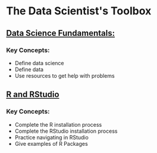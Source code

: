# The Data Scientist's Toolbox

## [Data Science Fundamentals:](https://github.com/unnatibshah/The-Data-Scientist-Toolbox/blob/master/Data%20Science%20Fundamentals.md)

### **Key Concepts:**
- Define data science
- Define data
- Use resources to get help with problems

## [R and RStudio](https://github.com/unnatibshah/The-Data-Scientist-Toolbox/blob/master/R%20and%20RStudio.md)

### **Key Concepts:**
- Complete the R installation process
- Complete the RStudio installation process
- Practice navigating in RStudio
- Give examples of R Packages
